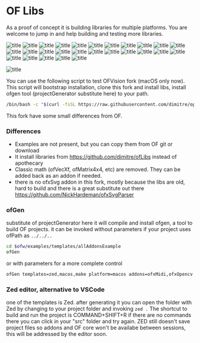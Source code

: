 # OF Libs
As a proof of concept it is building libraries for multiple platforms.
You are welcome to jump in and help building and testing more libraries.

![title](https://github.com/dimitre/ofLibs/actions/workflows/assimp.yml/badge.svg)
![title](https://github.com/dimitre/ofLibs/actions/workflows/brotli.yml/badge.svg)
![title](https://github.com/dimitre/ofLibs/actions/workflows/cairo.yml/badge.svg)
![title](https://github.com/dimitre/ofLibs/actions/workflows/fmt.yml/badge.svg)
![title](https://github.com/dimitre/ofLibs/actions/workflows/FreeImage.yml/badge.svg)
![title](https://github.com/dimitre/ofLibs/actions/workflows/freetype.yml/badge.svg)
![title](https://github.com/dimitre/ofLibs/actions/workflows/glew.yml/badge.svg)
![title](https://github.com/dimitre/ofLibs/actions/workflows/glfw.yml/badge.svg)
![title](https://github.com/dimitre/ofLibs/actions/workflows/glm.yml/badge.svg)
![title](https://github.com/dimitre/ofLibs/actions/workflows/json.yml/badge.svg)
![title](https://github.com/dimitre/ofLibs/actions/workflows/kissfft.yml/badge.svg)
![title](https://github.com/dimitre/ofLibs/actions/workflows/libjpeg.yml/badge.svg)
![title](https://github.com/dimitre/ofLibs/actions/workflows/libtiff.yml/badge.svg)
![title](https://github.com/dimitre/ofLibs/actions/workflows/libpng.yml/badge.svg)
![title](https://github.com/dimitre/ofLibs/actions/workflows/libusb.yml/badge.svg)
![title](https://github.com/dimitre/ofLibs/actions/workflows/libxml2.yml/badge.svg)
![title](https://github.com/dimitre/ofLibs/actions/workflows/lzma.yml/badge.svg)
![title](https://github.com/dimitre/ofLibs/actions/workflows/opencv.yml/badge.svg)
![title](https://github.com/dimitre/ofLibs/actions/workflows/pixman.yml/badge.svg)
![title](https://github.com/dimitre/ofLibs/actions/workflows/pugixml.yml/badge.svg)
![title](https://github.com/dimitre/ofLibs/actions/workflows/rtAudio.yml/badge.svg)
![title](https://github.com/dimitre/ofLibs/actions/workflows/tess2.yml/badge.svg)
![title](https://github.com/dimitre/ofLibs/actions/workflows/uriparser.yml/badge.svg)
![title](https://github.com/dimitre/ofLibs/actions/workflows/utfcpp.yml/badge.svg)
![title](https://github.com/dimitre/ofLibs/actions/workflows/videoInput.yml/badge.svg)
![title](https://github.com/dimitre/ofLibs/actions/workflows/yaml-cpp.yml/badge.svg)
![title](https://github.com/dimitre/ofLibs/actions/workflows/zlib.yml/badge.svg)

![title](https://github.com/dimitre/ofLibs/actions/workflows/openssl-curl.yml/badge.svg)



You can use the following script to test OFVision fork (macOS only now).
This script will bootstrap installation, clone this fork and install libs, install ofgen tool (projectGenerator substitute here) to your path.

```bash
/bin/bash -c "$(curl -fsSL https://raw.githubusercontent.com/dimitre/openFrameworks/refs/heads/tuningfork/install_of.sh)" pwd
```

This fork have some small differences from OF.
### Differences
- Examples are not present, but you can copy them from OF git or download
- It install libraries from https://github.com/dimitre/ofLibs instead of apothecary
- Classic math (ofVecXf, ofMatrix4x4, etc) are removed. They can be added back as an addon if needed.
- there is no ofxSvg addon in this fork, mostly because the libs are old, hard to build and there is a great substitute out there https://github.com/NickHardeman/ofxSvgParser
### ofGen
substitute of projectGenerator here
it will compile and install ofgen, a tool to build OF projects.
it can be invoked without parameters if your project uses ofPath as ```../../..```
```bash
cd $ofw/examples/templates/allAddonsExample
ofGen
```
or with parameters for a more complete control
```bash
ofGen templates=zed,macos,make platform=macos addons=ofxMidi,ofxOpencv ofpath=../../.. path=/Volumes/tool/Transcend
```

### Zed editor, alternative to VSCode
one of the templates is Zed. after generating it you can open the folder with Zed by changing to your project folder and invoking ```zed .```
The shortcut to build and run the project is COMMAND+SHIFT+R
if there are no commands there you can click in your "src" folder and try again.
ZED still doesn't save project files so addons and OF core won't be availabe between sessions, this will be addressed by the editor soon.
